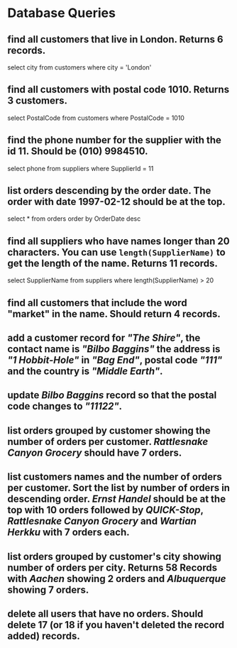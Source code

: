# Database Queries

## find all customers that live in London. Returns 6 records.
select city from customers
where city = 'London'

## find all customers with postal code 1010. Returns 3 customers.
select PostalCode from customers
where PostalCode = 1010

## find the phone number for the supplier with the id 11. Should be (010) 9984510.
select phone from suppliers
where SupplierId = 11

## list orders descending by the order date. The order with date 1997-02-12 should be at the top.
select * from orders
order by OrderDate desc

## find all suppliers who have names longer than 20 characters. You can use `length(SupplierName)` to get the length of the name. Returns 11 records.
select SupplierName from suppliers
where length(SupplierName) > 20

## find all customers that include the word "market" in the name. Should return 4 records.

## add a customer record for _"The Shire"_, the contact name is _"Bilbo Baggins"_ the address is _"1 Hobbit-Hole"_ in _"Bag End"_, postal code _"111"_ and the country is _"Middle Earth"_.

## update _Bilbo Baggins_ record so that the postal code changes to _"11122"_.

## list orders grouped by customer showing the number of orders per customer. _Rattlesnake Canyon Grocery_ should have 7 orders.

## list customers names and the number of orders per customer. Sort the list by number of orders in descending order. _Ernst Handel_ should be at the top with 10 orders followed by _QUICK-Stop_, _Rattlesnake Canyon Grocery_ and _Wartian Herkku_ with 7 orders each.

## list orders grouped by customer's city showing number of orders per city. Returns 58 Records with _Aachen_ showing 2 orders and _Albuquerque_ showing 7 orders.

## delete all users that have no orders. Should delete 17 (or 18 if you haven't deleted the record added) records.
